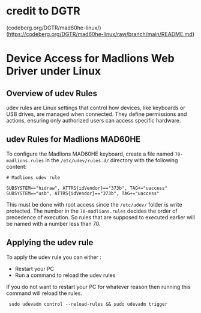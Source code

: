 # credit to DGTR 

(codeberg.org/DGTR/mad60he-linux/)(https://codeberg.org/DGTR/mad60he-linux/raw/branch/main/README.md)

# Device Access for Madlions Web Driver under Linux

## Overview of udev Rules

udev rules are Linux settings that control how devices, like keyboards or USB drives, are managed when connected. They define permissions and actions, ensuring only authorized users can access specific hardware.

## udev Rules for Madlions MAD60HE

To configure the Madlions MAD60HE keyboard, create a file named `70-madlions.rules` in the `/etc/udev/rules.d/` directory with the following content:

```
# Madlions udev rule

SUBSYSTEM=="hidraw", ATTRS{idVendor}=="373b", TAG+="uaccess"
SUBSYSTEM=="usb", ATTRS{idVendor}=="373b", TAG+="uaccess"
```

This must be done with root access since the `/etc/udev/` folder is write protected. The number in the `70-madlions.rules` decides the order of precedence of execution. So rules that are supposed to executed earlier will be named with a number less than 70. 



## Applying the udev rule

To apply the udev rule you can either : 

- Restart your PC
- Run a command to reload the udev rules


If you do not want to restart your PC for whatever reason then running this command will reload the rules. 

`` 
sudo udevadm control --reload-rules && sudo udevadm trigger
``
